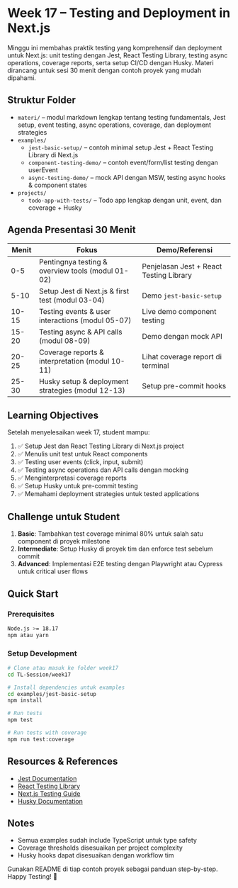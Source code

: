 # Week 17 – Testing and Deployment in Next.js

Minggu ini membahas praktik testing yang komprehensif dan deployment untuk Next.js: unit testing dengan Jest, React Testing Library, testing async operations, coverage reports, serta setup CI/CD dengan Husky. Materi dirancang untuk sesi 30 menit dengan contoh proyek yang mudah dipahami.

## Struktur Folder
- `materi/` – modul markdown lengkap tentang testing fundamentals, Jest setup, event testing, async operations, coverage, dan deployment strategies
- `examples/`
  - `jest-basic-setup/` – contoh minimal setup Jest + React Testing Library di Next.js
  - `component-testing-demo/` – contoh event/form/list testing dengan userEvent
  - `async-testing-demo/` – mock API dengan MSW, testing async hooks & component states
- `projects/`
  - `todo-app-with-tests/` – Todo app lengkap dengan unit, event, dan coverage + Husky

## Agenda Presentasi 30 Menit
| Menit | Fokus | Demo/Referensi |
| --- | --- | --- |
| 0-5 | Pentingnya testing & overview tools (modul 01-02) | Penjelasan Jest + React Testing Library |
| 5-10 | Setup Jest di Next.js & first test (modul 03-04) | Demo `jest-basic-setup` |
| 10-15 | Testing events & user interactions (modul 05-07) | Live demo component testing |
| 15-20 | Testing async & API calls (modul 08-09) | Demo dengan mock API |
| 20-25 | Coverage reports & interpretation (modul 10-11) | Lihat coverage report di terminal |
| 25-30 | Husky setup & deployment strategies (modul 12-13) | Setup pre-commit hooks |

## Learning Objectives
Setelah menyelesaikan week 17, student mampu:
1. ✅ Setup Jest dan React Testing Library di Next.js project
2. ✅ Menulis unit test untuk React components
3. ✅ Testing user events (click, input, submit)
4. ✅ Testing async operations dan API calls dengan mocking
5. ✅ Menginterpretasi coverage reports
6. ✅ Setup Husky untuk pre-commit testing
7. ✅ Memahami deployment strategies untuk tested applications

## Challenge untuk Student
1. **Basic**: Tambahkan test coverage minimal 80% untuk salah satu component di proyek milestone
2. **Intermediate**: Setup Husky di proyek tim dan enforce test sebelum commit
3. **Advanced**: Implementasi E2E testing dengan Playwright atau Cypress untuk critical user flows

## Quick Start

### Prerequisites
```bash
Node.js >= 18.17
npm atau yarn
```

### Setup Development
```bash
# Clone atau masuk ke folder week17
cd TL-Session/week17

# Install dependencies untuk examples
cd examples/jest-basic-setup
npm install

# Run tests
npm test

# Run tests with coverage
npm run test:coverage
```

## Resources & References
- [Jest Documentation](https://jestjs.io/docs/getting-started)
- [React Testing Library](https://testing-library.com/docs/react-testing-library/intro/)
- [Next.js Testing Guide](https://nextjs.org/docs/testing)
- [Husky Documentation](https://typicode.github.io/husky/)

## Notes
- Semua examples sudah include TypeScript untuk type safety
- Coverage thresholds disesuaikan per project complexity
- Husky hooks dapat disesuaikan dengan workflow tim

Gunakan README di tiap contoh proyek sebagai panduan step-by-step. Happy Testing! 🧪
